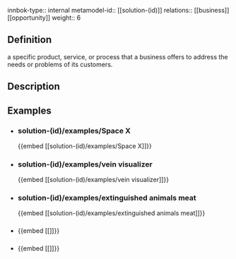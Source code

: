 
innbok-type:: internal
metamodel-id:: [[solution-(id)]]
relations:: [[business]] [[opportunity]]
weight:: 6

## Definition
a specific product, service, or process that a business offers to address the needs or problems of its customers.
## Description
## Examples
- ### solution-(id)/examples/Space X
  {{embed [[solution-(id)/examples/Space X]]}}
- ### solution-(id)/examples/vein visualizer
  {{embed [[solution-(id)/examples/vein visualizer]]}}
- ### solution-(id)/examples/extinguished animals meat
  {{embed [[solution-(id)/examples/extinguished animals meat]]}}
- ### 
  {{embed [[]]}}
- ### 
  {{embed [[]]}}


